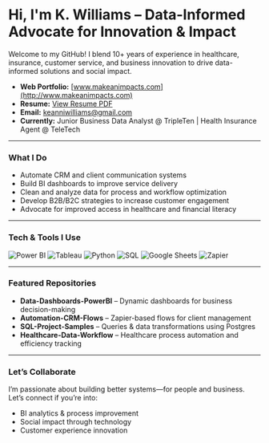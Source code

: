 # Hi, I'm K. Williams – Data-Informed Advocate for Innovation & Impact

Welcome to my GitHub! I blend 10+ years of experience in healthcare, insurance, customer service, and business innovation to drive data-informed solutions and social impact.

- **Web Portfolio:** [www.makeanimpacts.com](http://www.makeanimpacts.com)
- **Resume:** [View Resume PDF](https://github.com/YOUR-USERNAME/YOUR-REPO/blob/main/K.Williams_Resume_2025.pdf)
- **Email:** keanniwilliams@gmail.com
- **Currently:** Junior Business Data Analyst @ TripleTen | Health Insurance Agent @ TeleTech

---
### **What I Do**
- Automate CRM and client communication systems
- Build BI dashboards to improve service delivery
- Clean and analyze data for process and workflow optimization
- Develop B2B/B2C strategies to increase customer engagement
- Advocate for improved access in healthcare and financial literacy

---
### **Tech & Tools I Use**
![Power BI](https://img.shields.io/badge/Power_BI-F2C811?style=flat-square&logo=powerbi&logoColor=black)
![Tableau](https://img.shields.io/badge/Tableau-E97627?style=flat-square&logo=tableau&logoColor=white)
![Python](https://img.shields.io/badge/Python-3776AB?style=flat-square&logo=python&logoColor=white)
![SQL](https://img.shields.io/badge/SQL-4479A1?style=flat-square&logo=postgresql&logoColor=white)
![Google Sheets](https://img.shields.io/badge/Google_Sheets-34A853?style=flat-square&logo=google-sheets&logoColor=white)
![Zapier](https://img.shields.io/badge/Zapier-FF4A00?style=flat-square&logo=zapier&logoColor=white)

---
### **Featured Repositories**
- **Data-Dashboards-PowerBI** – Dynamic dashboards for business decision-making
- **Automation-CRM-Flows** – Zapier-based flows for client management
- **SQL-Project-Samples** – Queries & data transformations using Postgres
- **Healthcare-Data-Workflow** – Healthcare process automation and efficiency tracking

---
### **Let’s Collaborate**
I’m passionate about building better systems—for people and business. Let’s connect if you’re into:
- BI analytics & process improvement
- Social impact through technology
- Customer experience innovation
